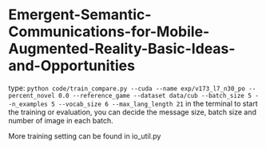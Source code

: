 # Emergent-Semantic-Communications-for-Mobile-Augmented-Reality-Basic-Ideas-and-Opportunities
type: 
`python code/train_compare.py --cuda --name exp/v173_l7_n30_po --percent_novel 0.0 --reference_game --dataset data/cub --batch_size 5 --n_examples 5 --vocab_size 6 --max_lang_length 21` in the terminal to start the training or evaluation, you can decide the message size, batch size and number of image in each batch.

More training setting can be found in io_util.py
